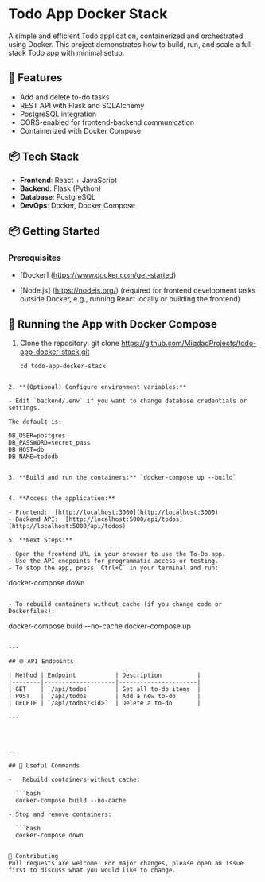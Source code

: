 # Todo App Docker Stack

A simple and efficient Todo application, containerized and orchestrated using Docker. This project demonstrates how to build, run, and scale a full-stack Todo app with minimal setup.

## 🚀 Features

- Add and delete to-do tasks  
- REST API with Flask and SQLAlchemy  
- PostgreSQL integration  
- CORS-enabled for frontend-backend communication  
- Containerized with Docker Compose  

## 📦 Tech Stack

- **Frontend**: React + JavaScript  
- **Backend**: Flask (Python)  
- **Database**: PostgreSQL  
- **DevOps**: Docker, Docker Compose  


## 📦 Getting Started

### Prerequisites

- [Docker] (https://www.docker.com/get-started)

- [Node.js] (https://nodejs.org/) (required for frontend development tasks outside Docker, e.g., running React locally or building the frontend)

## 🐳 Running the App with Docker Compose

1. Clone the repository:
   git clone https://github.com/MiqdadProjects/todo-app-docker-stack.git

    ```
   cd todo-app-docker-stack
  ```

  2. **(Optional) Configure environment variables:**

  - Edit `backend/.env` if you want to change database credentials or settings.  

  The default is:
  ```
    DB_USER=postgres
    DB_PASSWORD=secret_pass
    DB_HOST=db
    DB_NAME=tododb
  ```

3. **Build and run the containers:** `docker-compose up --build`
   

4. **Access the application:**

- Frontend:  [http://localhost:3000](http://localhost:3000)
- Backend API:  [http://localhost:5000/api/todos](http://localhost:5000/api/todos)

5. **Next Steps:**

- Open the frontend URL in your browser to use the To-Do app.
- Use the API endpoints for programmatic access or testing.
- To stop the app, press `Ctrl+C` in your terminal and run:

  ```
  docker-compose down
  ```

- To rebuild containers without cache (if you change code or Dockerfiles):
  ```
  docker-compose build --no-cache
  docker-compose up
  ```

---

## 🌐 API Endpoints

| Method | Endpoint           | Description          |
|--------|--------------------|----------------------|
| GET    | `/api/todos`       | Get all to-do items  |
| POST   | `/api/todos`       | Add a new to-do      |
| DELETE | `/api/todos/<id>`  | Delete a to-do       |

---




---

## 🧹 Useful Commands

-   Rebuild containers without cache:

    ```bash
    docker-compose build --no-cache

- Stop and remove containers:

    ```bash
    docker-compose down


🙌 Contributing
Pull requests are welcome! For major changes, please open an issue first to discuss what you would like to change. 


